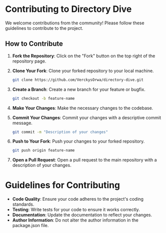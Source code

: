 # Contributing to Directory Dive

We welcome contributions from the community! Please follow these guidelines to contribute to the project.

## How to Contribute

1. **Fork the Repository**: Click on the "Fork" button on the top right of the repository page.

2. **Clone Your Fork**: Clone your forked repository to your local machine.
   ```sh
   git clone https://github.com/VerckysOrwa/directory-dive.git
   ```
3. **Create a Branch**: Create a new branch for your feature or bugfix.
   ```sh
   git checkout -b feature-name
   ```
4. **Make Your Changes**: Make the necessary changes to the codebase.

5. **Commit Your Changes**: Commit your changes with a descriptive commit message.

   ```sh
   git commit -m "Description of your changes"
   ```

6. **Push to Your Fork**: Push your changes to your forked repository.
   ```sh
   git push origin feature-name
   ```   
7. **Open a Pull Request**: Open a pull request to the main repository with a description of your changes.

# Guidelines for Contributing
-  **Code Quality**: Ensure your code adheres to the project's coding standards.
-  **Testing**: Write tests for your code to ensure it works correctly.
-  **Documentation**: Update the documentation to reflect your changes.
-  **Author Information**: Do not alter the author information in the package.json file.